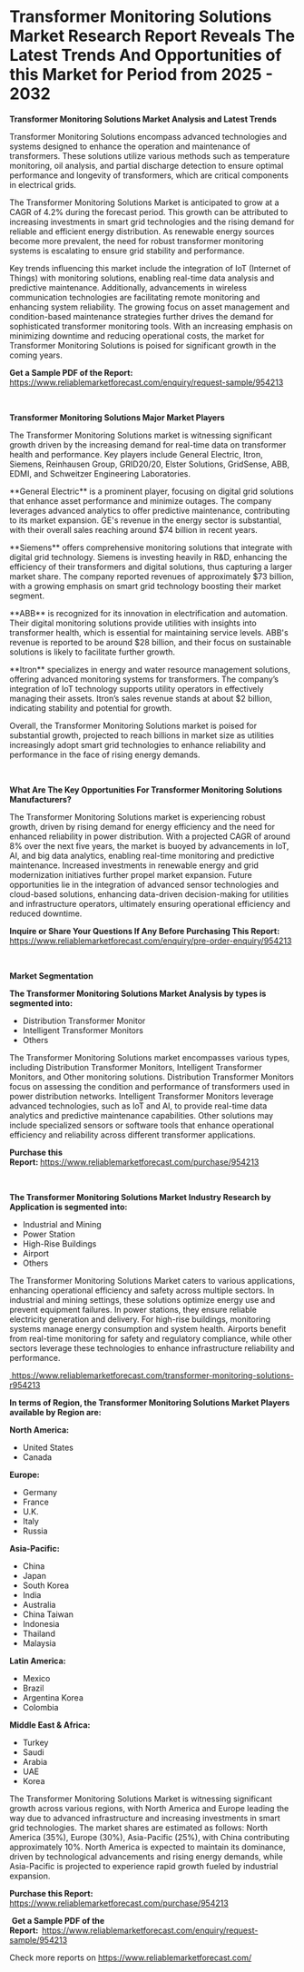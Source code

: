 <p><h1>Transformer Monitoring Solutions Market Research Report Reveals The Latest Trends And Opportunities of this Market for Period from 2025 - 2032</h1></p><p><strong>Transformer Monitoring Solutions Market Analysis and Latest Trends</strong></p>
<p><p>Transformer Monitoring Solutions encompass advanced technologies and systems designed to enhance the operation and maintenance of transformers. These solutions utilize various methods such as temperature monitoring, oil analysis, and partial discharge detection to ensure optimal performance and longevity of transformers, which are critical components in electrical grids.</p><p>The Transformer Monitoring Solutions Market is anticipated to grow at a CAGR of 4.2% during the forecast period. This growth can be attributed to increasing investments in smart grid technologies and the rising demand for reliable and efficient energy distribution. As renewable energy sources become more prevalent, the need for robust transformer monitoring systems is escalating to ensure grid stability and performance.</p><p>Key trends influencing this market include the integration of IoT (Internet of Things) with monitoring solutions, enabling real-time data analysis and predictive maintenance. Additionally, advancements in wireless communication technologies are facilitating remote monitoring and enhancing system reliability. The growing focus on asset management and condition-based maintenance strategies further drives the demand for sophisticated transformer monitoring tools. With an increasing emphasis on minimizing downtime and reducing operational costs, the market for Transformer Monitoring Solutions is poised for significant growth in the coming years.</p></p>
<p><strong>Get a Sample PDF of the Report:&nbsp;</strong> <a href="https://www.reliablemarketforecast.com/enquiry/request-sample/954213?utm_campaign=2781&utm_medium=2&utm_source=Github&utm_content=ia&utm_term=07032025&utm_id=transformer-monitoring-solutions">https://www.reliablemarketforecast.com/enquiry/request-sample/954213</a></p>
<p>&nbsp;</p>
<p><strong>Transformer Monitoring Solutions Major Market Players</strong></p>
<p><p>The Transformer Monitoring Solutions market is witnessing significant growth driven by the increasing demand for real-time data on transformer health and performance. Key players include General Electric, Itron, Siemens, Reinhausen Group, GRID20/20, Elster Solutions, GridSense, ABB, EDMI, and Schweitzer Engineering Laboratories.</p><p>**General Electric** is a prominent player, focusing on digital grid solutions that enhance asset performance and minimize outages. The company leverages advanced analytics to offer predictive maintenance, contributing to its market expansion. GE's revenue in the energy sector is substantial, with their overall sales reaching around $74 billion in recent years.</p><p>**Siemens** offers comprehensive monitoring solutions that integrate with digital grid technology. Siemens is investing heavily in R&D, enhancing the efficiency of their transformers and digital solutions, thus capturing a larger market share. The company reported revenues of approximately $73 billion, with a growing emphasis on smart grid technology boosting their market segment.</p><p>**ABB** is recognized for its innovation in electrification and automation. Their digital monitoring solutions provide utilities with insights into transformer health, which is essential for maintaining service levels. ABB's revenue is reported to be around $28 billion, and their focus on sustainable solutions is likely to facilitate further growth.</p><p>**Itron** specializes in energy and water resource management solutions, offering advanced monitoring systems for transformers. The company’s integration of IoT technology supports utility operators in effectively managing their assets. Itron’s sales revenue stands at about $2 billion, indicating stability and potential for growth.</p><p>Overall, the Transformer Monitoring Solutions market is poised for substantial growth, projected to reach billions in market size as utilities increasingly adopt smart grid technologies to enhance reliability and performance in the face of rising energy demands.</p></p>
<p>&nbsp;</p>
<p><strong>What Are The Key Opportunities For Transformer Monitoring Solutions Manufacturers?</strong></p>
<p><p>The Transformer Monitoring Solutions market is experiencing robust growth, driven by rising demand for energy efficiency and the need for enhanced reliability in power distribution. With a projected CAGR of around 8% over the next five years, the market is buoyed by advancements in IoT, AI, and big data analytics, enabling real-time monitoring and predictive maintenance. Increased investments in renewable energy and grid modernization initiatives further propel market expansion. Future opportunities lie in the integration of advanced sensor technologies and cloud-based solutions, enhancing data-driven decision-making for utilities and infrastructure operators, ultimately ensuring operational efficiency and reduced downtime.</p></p>
<p><strong>Inquire or Share Your Questions If Any Before Purchasing This Report:</strong> <a href="https://www.reliablemarketforecast.com/enquiry/pre-order-enquiry/954213?utm_campaign=2781&utm_medium=2&utm_source=Github&utm_content=ia&utm_term=07032025&utm_id=transformer-monitoring-solutions">https://www.reliablemarketforecast.com/enquiry/pre-order-enquiry/954213</a></p>
<p>&nbsp;</p>
<p><strong>Market Segmentation</strong></p>
<p><strong>The Transformer Monitoring Solutions Market Analysis by types is segmented into:</strong></p>
<p><ul><li>Distribution Transformer Monitor</li><li>Intelligent Transformer Monitors</li><li>Others</li></ul></p>
<p><p>The Transformer Monitoring Solutions market encompasses various types, including Distribution Transformer Monitors, Intelligent Transformer Monitors, and Other monitoring solutions. Distribution Transformer Monitors focus on assessing the condition and performance of transformers used in power distribution networks. Intelligent Transformer Monitors leverage advanced technologies, such as IoT and AI, to provide real-time data analytics and predictive maintenance capabilities. Other solutions may include specialized sensors or software tools that enhance operational efficiency and reliability across different transformer applications.</p></p>
<p><strong>Purchase this Report:&nbsp;</strong><a href="https://www.reliablemarketforecast.com/purchase/954213?utm_campaign=2781&utm_medium=2&utm_source=Github&utm_content=ia&utm_term=07032025&utm_id=transformer-monitoring-solutions">https://www.reliablemarketforecast.com/purchase/954213</a></p>
<p>&nbsp;</p>
<p><strong>The Transformer Monitoring Solutions Market Industry Research by Application is segmented into:</strong></p>
<p><ul><li>Industrial and Mining</li><li>Power Station</li><li>High-Rise Buildings</li><li>Airport</li><li>Others</li></ul></p>
<p><p>The Transformer Monitoring Solutions Market caters to various applications, enhancing operational efficiency and safety across multiple sectors. In industrial and mining settings, these solutions optimize energy use and prevent equipment failures. In power stations, they ensure reliable electricity generation and delivery. For high-rise buildings, monitoring systems manage energy consumption and system health. Airports benefit from real-time monitoring for safety and regulatory compliance, while other sectors leverage these technologies to enhance infrastructure reliability and performance.</p></p>
<p><a href="https://www.reliablemarketforecast.com/transformer-monitoring-solutions-r954213?utm_campaign=2781&utm_medium=2&utm_source=Github&utm_content=ia&utm_term=07032025&utm_id=transformer-monitoring-solutions">&nbsp;https://www.reliablemarketforecast.com/transformer-monitoring-solutions-r954213</a></p>
<p><strong>In terms of Region, the Transformer Monitoring Solutions Market Players available by Region are:</strong></p>
<p>
    <p> <strong> North America: </strong>
        <ul>
            <li>United States</li>
            <li>Canada</li>
        </ul>
        </p> 
    <p> <strong> Europe: </strong>
        <ul>
            <li>Germany</li>
            <li>France</li>
            <li>U.K.</li>
            <li>Italy</li>
            <li>Russia</li>
        </ul>
        </p> 
    <p> <strong> Asia-Pacific: </strong>
        <ul>
            <li>China</li>
            <li>Japan</li>
            <li>South Korea</li>
            <li>India</li>
            <li>Australia</li>
            <li>China Taiwan</li>
            <li>Indonesia</li>
            <li>Thailand</li>
            <li>Malaysia</li>
        </ul>
        </p> 
    <p> <strong> Latin America: </strong>
        <ul>
            <li>Mexico</li>
            <li>Brazil</li>
            <li>Argentina Korea</li>
            <li>Colombia</li>
        </ul>
        </p> 
    <p> <strong> Middle East & Africa: </strong>
        <ul>
            <li>Turkey</li>
            <li>Saudi</li>
            <li>Arabia</li>
            <li>UAE</li>
            <li>Korea</li>
        </ul>
    </p>
    </p>
<p><p>The Transformer Monitoring Solutions Market is witnessing significant growth across various regions, with North America and Europe leading the way due to advanced infrastructure and increasing investments in smart grid technologies. The market shares are estimated as follows: North America (35%), Europe (30%), Asia-Pacific (25%), with China contributing approximately 10%. North America is expected to maintain its dominance, driven by technological advancements and rising energy demands, while Asia-Pacific is projected to experience rapid growth fueled by industrial expansion.</p></p>
<p><strong>Purchase this Report: </strong><a href="https://www.reliablemarketforecast.com/purchase/954213?utm_campaign=2781&utm_medium=2&utm_source=Github&utm_content=ia&utm_term=07032025&utm_id=transformer-monitoring-solutions">https://www.reliablemarketforecast.com/purchase/954213</a></p>
<p>&nbsp;<strong>Get a Sample PDF of the Report:&nbsp;&nbsp;</strong><a href="https://www.reliablemarketforecast.com/enquiry/request-sample/954213?utm_campaign=2781&utm_medium=2&utm_source=Github&utm_content=ia&utm_term=07032025&utm_id=transformer-monitoring-solutions">https://www.reliablemarketforecast.com/enquiry/request-sample/954213</a></p>
<p><strong></strong></p>
<p>Check more reports on <a href="https://www.reliablemarketforecast.com/?utm_campaign=2781&utm_medium=2&utm_source=Github&utm_content=ia&utm_term=07032025&utm_id=transformer-monitoring-solutions">https://www.reliablemarketforecast.com/</a></p>